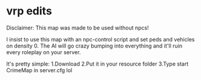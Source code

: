 # vrp edits

Disclaimer: This map was made to be used without npcs!

I insist to use this map with an npc-control script and set peds and vehicles on density 0. The AI will go crazy bumping into everything and it'll ruin every roleplay on your server.


It's pretty simple:
1.Download
2.Put it in your resource folder
3.Type start CrimeMap in server.cfg lol




